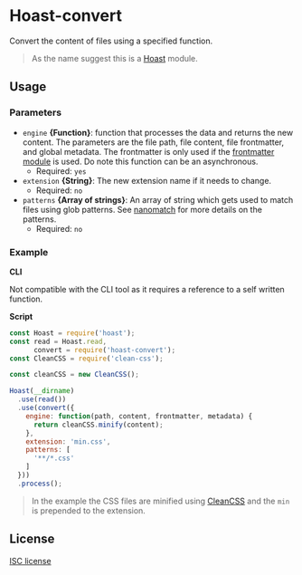 # Hoast-convert
Convert the content of files using a specified function.

> As the name suggest this is a [Hoast](https://github.com/hoast/hoast#readme) module.

## Usage

### Parameters

* `engine` **{Function}**: function that processes the data and returns the new content. The parameters are the file path, file content, file frontmatter, and global metadata. The frontmatter is only used if the [frontmatter module](https://github.com/hoast/hoast-frontmatter#readme) is used. Do note this function can be an asynchronous.
	* Required: `yes`
* `extension` **{String}**: The new extension name if it needs to change.
	* Required: `no`
* `patterns` **{Array of strings}**: An array of string which gets used to match files using glob patterns. See [nanomatch](https://github.com/micromatch/nanomatch#readme) for more details on the patterns.
	* Required: `no`

### Example

**CLI**

Not compatible with the CLI tool as it requires a reference to a self written function.

**Script**

```javascript
const Hoast = require('hoast');
const read = Hoast.read,
      convert = require('hoast-convert');
const CleanCSS = require('clean-css');

const cleanCSS = new CleanCSS();

Hoast(__dirname)
  .use(read())
  .use(convert({
    engine: function(path, content, frontmatter, metadata) {
      return cleanCSS.minify(content);
    },
    extension: 'min.css',
    patterns: [
      '**/*.css'
    ]
  }))
  .process();
```

> In the example the CSS files are minified using [CleanCSS](https://github.com/jakubpawlowicz/clean-css#readme) and the `min` is prepended to the extension.

## License
[ISC license](https://github.com/hoast/hoast-convert/blob/master/LICENSE)